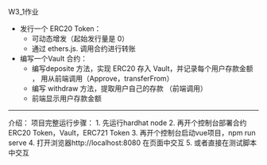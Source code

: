 W3_1作业
* 发⾏⼀个 ERC20 Token： 
  * 可动态增发（起始发⾏量是 0） 
  * 通过 ethers.js. 调⽤合约进⾏转账
* 编写⼀个Vault 合约：
  * 编写deposite ⽅法，实现 ERC20 存⼊ Vault，并记录每个⽤户存款⾦额 ， ⽤从前端调⽤（Approve，transferFrom） 
  * 编写 withdraw ⽅法，提取⽤户⾃⼰的存款 （前端调⽤）
  * 前端显示⽤户存款⾦额

<hr/>
介绍：
项目完整运行步骤：
 1. 先运行hardhat node
 2. 再开个控制台部署合约 ERC20 Token，Vault，ERC721 Token
 3. 再开个控制台启动vue项目，npm run serve
 4. 打开浏览器http://localhost:8080 在页面中交互
 5. 或者直接在测试脚本中交互
